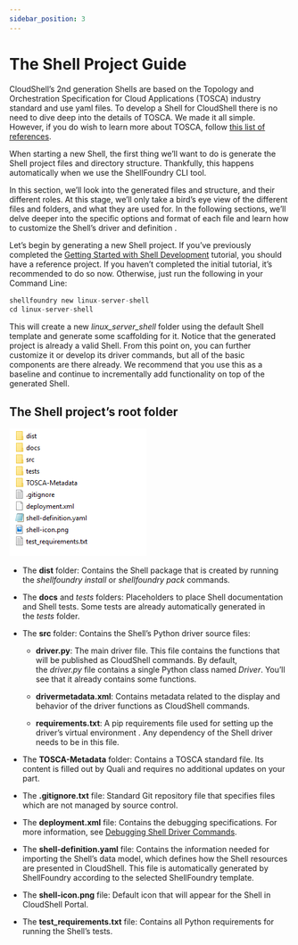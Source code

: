 ```yaml
---
sidebar_position: 3
---
```


# The Shell Project Guide

CloudShell’s 2nd generation Shells are based on the Topology and Orchestration Specification for Cloud Applications (TOSCA) industry standard and use yaml files. To develop a Shell for CloudShell there is no need to dive deep into the details of TOSCA. We made it all simple. However, if you do wish to learn more about TOSCA, follow [this list of references](http://docs.oasis-open.org/tosca/TOSCA-Simple-Profile-YAML/v1.0/TOSCA-Simple-Profile-YAML-v1.0.html).

When starting a new Shell, the first thing we’ll want to do is generate the Shell project files and directory structure. Thankfully, this happens automatically when we use the ShellFoundry CLI tool.

In this section, we’ll look into the generated files and structure, and their different roles. At this stage, we’ll only take a bird’s eye view of the different files and folders, and what they are used for. In the following sections, we’ll delve deeper into the specific options and format of each file and learn how to customize the Shell’s driver and definition .

Let’s begin by generating a new Shell project. If you’ve previously completed the [Getting Started with Shell Development](./getting-started.md) tutorial, you should have a reference project. If you haven’t completed the initial tutorial, it’s recommended to do so now. Otherwise, just run the following in your Command Line:

```python
shellfoundry new linux-server-shell
cd linux-server-shell
```

This will create a new *linux_server_shell* folder using the default Shell template and generate some scaffolding for it. Notice that the generated project is already a valid Shell. From this point on, you can further customize it or develop its driver commands, but all of the basic components are there already. We recommend that you use this as a baseline and continue to incrementally add functionality on top of the generated Shell.

## The Shell project’s root folder

![Directory Structure](/Images/Devguide-shells/Shells-Getting-Started_1.png)

- The **dist** folder: Contains the Shell package that is created by running the *shellfoundry install* or *shellfoundry pack* commands.
    
- The **docs** and *tests* folders: Placeholders to place Shell documentation and Shell tests. Some tests are already automatically generated in the *tests* folder.
    
- The **src** folder: Contains the Shell’s Python driver source files:
    
    - **driver.py**: The main driver file. This file contains the functions that will be published as CloudShell commands. By default, the *driver.py* file contains a single Python class named *Driver*. You’ll see that it already contains some functions.
        
    - **drivermetadata.xml**: Contains metadata related to the display and behavior of the driver functions as CloudShell commands.
        
    - **requirements.txt**: A pip requirements file used for setting up the driver’s virtual environment . Any dependency of the Shell driver needs to be in this file.
        
- The **TOSCA-Metadata** folder: Contains a TOSCA standard file. Its content is filled out by Quali and requires no additional updates on your part.
    
- The **.gitignore.txt** file: Standard Git repository file that specifies files which are not managed by source control.
    
- The **deployment.xml** file: Contains the debugging specifications. For more information, see [Debugging Shell Driver Commands](./debug-shell-driver-commands.md).
    
- The **shell\-definition.yaml** file: Contains the information needed for importing the Shell’s data model, which defines how the Shell resources are presented in CloudShell. This file is automatically generated by ShellFoundry according to the selected ShellFoundry template.
    
- The **shell\-icon.png** file: Default icon that will appear for the Shell in CloudShell Portal.
    
- The **test\_requirements.txt** file: Contains all Python requirements for running the Shell’s tests.
